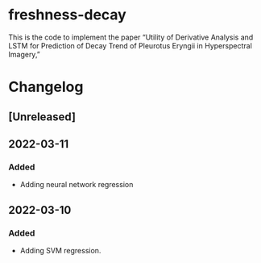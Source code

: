 # freshness-decay
This is the code to implement the paper “Utility of Derivative Analysis and LSTM for Prediction of Decay Trend of Pleurotus Eryngii in Hyperspectral Imagery,”


# Changelog

## [Unreleased]

## 2022-03-11
### Added
- Adding neural network regression

## 2022-03-10
### Added
 - Adding SVM regression.
